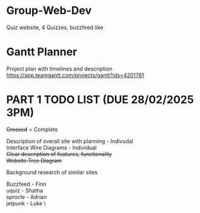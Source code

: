 # Group-Web-Dev
Quiz website, 4 Quizzes, buzzfeed like

# Gantt Planner
Project plan with timelines and description
https://app.teamgantt.com/projects/gantt?ids=4201781

# PART 1 TODO LIST (DUE 28/02/2025 3PM)

~~Crossed~~ = Complete

Description of overall site with planning - Indivudal \
Interface Wire Diagrams - Individual \
~~Clear description of features, functionality~~ \
~~Website Tree Diagram~~ 




Background research of similar sites 

Buzzfeed - Finn \
uquiz - Shatha \
sprocle - Adrian \
jetpunk - Luke \


